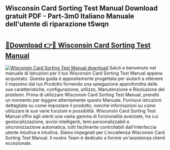 ## Wisconsin Card Sorting Test Manual Download gratuit PDF - Part-3m0 Italiano Manuale dell'utente di riparazione tSwqn

# <h2><a href="http://dfb1ju.blite.top/?on=Wisconsin+Card+Sorting+Test+Manual">🔗Download 👉🔴 Wisconsin Card Sorting Test Manual</a></h2>

[![Wisconsin Card Sorting Test Manual download](https://i.imgur.com/lujVjoI.png)](http://dfb1ju.blite.top/?on=Wisconsin+Card+Sorting+Test+Manual)
Saluti e benvenuto nel manuale di Istruzioni per il tuo Wisconsin Card Sorting Test Manual appena acquistato. Questa guida è appositamente progettata per aiutarti a ottenere il massimo dal tuo Prodotto fornendo una spiegazione approfondita delle sue caratteristiche, configurazione, utilizzo, Manutenzione e Risoluzione dei problemi. Prima di utilizzare Wisconsin Card Sorting Test Manual, prenditi un momento per leggere attentamente questo Manuale. Fornisce istruzioni dettagliate su come impostare il prodotto, nonché informazioni su come utilizzare le sue varie funzioni e possibilità. Wisconsin Card Sorting Test Manual offre agli utenti una vasta gamma di funzionalità avanzate, tra cui geolocalizzazione, avvisi intelligenti, temi personalizzabili e sincronizzazione automatica, tutti facilmente controllabili dall'interfaccia utente intuitiva e intuitiva. Siamo impegnati per L'eccellenza Wisconsin Card Sorting Test Manual. Il nostro Team è dedicato a fornire un'assistenza clienti eccezionale.
